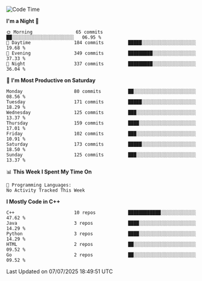 <!--START_SECTION:waka-->
![Code Time](http://img.shields.io/badge/Code%20Time-402%20hrs%2049%20mins-blue)

**I'm a Night 🦉** 

```text
🌞 Morning                65 commits          ██░░░░░░░░░░░░░░░░░░░░░░░   06.95 % 
🌆 Daytime                184 commits         █████░░░░░░░░░░░░░░░░░░░░   19.68 % 
🌃 Evening                349 commits         █████████░░░░░░░░░░░░░░░░   37.33 % 
🌙 Night                  337 commits         █████████░░░░░░░░░░░░░░░░   36.04 % 
```
📅 **I'm Most Productive on Saturday** 

```text
Monday                   80 commits          ██░░░░░░░░░░░░░░░░░░░░░░░   08.56 % 
Tuesday                  171 commits         █████░░░░░░░░░░░░░░░░░░░░   18.29 % 
Wednesday                125 commits         ███░░░░░░░░░░░░░░░░░░░░░░   13.37 % 
Thursday                 159 commits         ████░░░░░░░░░░░░░░░░░░░░░   17.01 % 
Friday                   102 commits         ███░░░░░░░░░░░░░░░░░░░░░░   10.91 % 
Saturday                 173 commits         █████░░░░░░░░░░░░░░░░░░░░   18.50 % 
Sunday                   125 commits         ███░░░░░░░░░░░░░░░░░░░░░░   13.37 % 
```


📊 **This Week I Spent My Time On** 

```text
💬 Programming Languages: 
No Activity Tracked This Week
```

**I Mostly Code in C++** 

```text
C++                      10 repos            ████████████░░░░░░░░░░░░░   47.62 % 
Java                     3 repos             ████░░░░░░░░░░░░░░░░░░░░░   14.29 % 
Python                   3 repos             ████░░░░░░░░░░░░░░░░░░░░░   14.29 % 
HTML                     2 repos             ██░░░░░░░░░░░░░░░░░░░░░░░   09.52 % 
Go                       2 repos             ██░░░░░░░░░░░░░░░░░░░░░░░   09.52 % 
```




 Last Updated on 07/07/2025 18:49:51 UTC
<!--END_SECTION:waka-->
